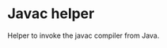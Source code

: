 <!--
  Copyright 2023, Gerwin Klein, Régis Décamps, Steve Rowe
  SPDX-License-Identifier: CC-BY-SA-4.0
-->

# Javac helper

Helper to invoke the javac compiler from Java.
